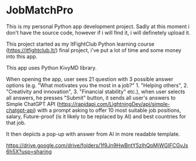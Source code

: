# JobMatchPro
This is my personal Python app development project. Sadly at this moment i don't have the source code, however if i will find it, i will definetely upload it.

This project started as my ItFightClub Python learning course (https://itfightclub.lt/) final project, i've put a lot of time and some money into this app.


This app uses Python KivyMD library. 

When opening the app, user sees 21 question with 3 possible answer options (e.g. "What motivates you the most in a job?" 1. "Helping others", 2. "Creativity and innovation", 3. "Financial stability" etc.), when user selects all answers, he presses "Submit" button, it sends all user's answers to Simple ChatGPT API (https://rapidapi.com/LightningDev/api/simple-chatgpt-api) with a prompt asking to offer 10 most suitable job positions, salary, Future-proof (is it likely to be replaced by AI) and best countries for that job. 

It then depicts a pop-up with answer from AI in more readable template.

https://drive.google.com/drive/folders/1f9Jn9HwBntY5zIhQpMjWGIFCGvJs6h5X?usp=sharing
